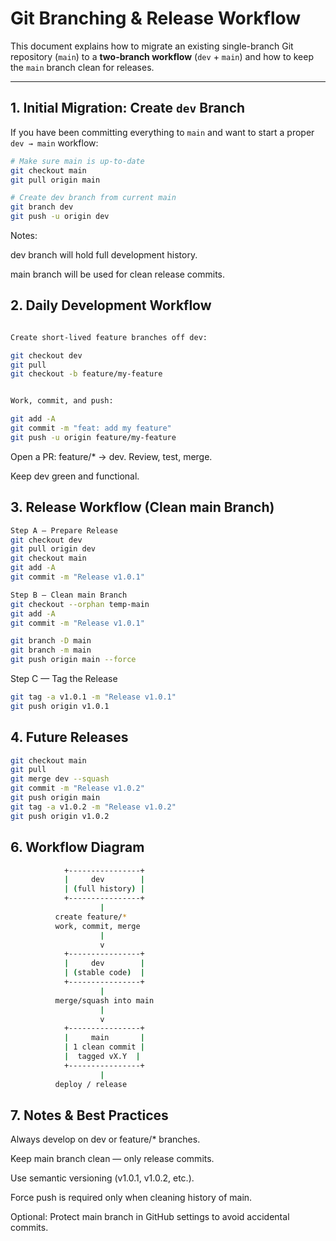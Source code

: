 # Git Branching & Release Workflow

This document explains how to migrate an existing single-branch Git repository (`main`) to a **two-branch workflow** (`dev` + `main`) and how to keep the `main` branch clean for releases.

---

## 1. Initial Migration: Create `dev` Branch

If you have been committing everything to `main` and want to start a proper `dev → main` workflow:

```bash
# Make sure main is up-to-date
git checkout main
git pull origin main

# Create dev branch from current main
git branch dev
git push -u origin dev

```

Notes:

dev branch will hold full development history.

main branch will be used for clean release commits.

## 2. Daily Development Workflow

```bash

Create short-lived feature branches off dev:

git checkout dev
git pull
git checkout -b feature/my-feature


Work, commit, and push:

git add -A
git commit -m "feat: add my feature"
git push -u origin feature/my-feature

```


Open a PR: feature/* → dev. Review, test, merge.

Keep dev green and functional.

## 3. Release Workflow (Clean main Branch)

```bash
Step A — Prepare Release
git checkout dev
git pull origin dev
git checkout main
git add -A
git commit -m "Release v1.0.1"

Step B — Clean main Branch
git checkout --orphan temp-main
git add -A
git commit -m "Release v1.0.1"

git branch -D main
git branch -m main
git push origin main --force

```

Step C — Tag the Release

```bash
git tag -a v1.0.1 -m "Release v1.0.1"
git push origin v1.0.1

```

## 4. Future Releases

```bash
git checkout main
git pull
git merge dev --squash
git commit -m "Release v1.0.2"
git push origin main
git tag -a v1.0.2 -m "Release v1.0.2"
git push origin v1.0.2

```

## 6. Workflow Diagram

```bash
            +----------------+
            |     dev        |
            | (full history) |
            +----------------+
                    |
          create feature/*
          work, commit, merge
                    |
                    v
            +----------------+
            |     dev        |
            | (stable code)  |
            +----------------+
                    |
          merge/squash into main
                    |
                    v
            +----------------+
            |     main       |
            | 1 clean commit |
            |  tagged vX.Y  |
            +----------------+
                    |
          deploy / release

```

## 7. Notes & Best Practices

Always develop on dev or feature/* branches.

Keep main branch clean — only release commits.

Use semantic versioning (v1.0.1, v1.0.2, etc.).

Force push is required only when cleaning history of main.

Optional: Protect main branch in GitHub settings to avoid accidental commits.
